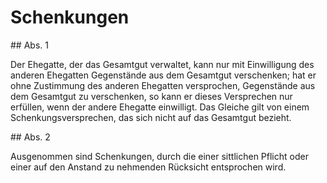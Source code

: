 # Schenkungen



\#\# Abs. 1

 Der Ehegatte, der das Gesamtgut verwaltet, kann nur mit Einwilligung des anderen Ehegatten Gegenstände aus dem Gesamtgut verschenken; hat er ohne Zustimmung des anderen Ehegatten versprochen, Gegenstände aus dem Gesamtgut zu verschenken, so kann er dieses Versprechen nur erfüllen, wenn der andere Ehegatte einwilligt. Das Gleiche gilt von einem Schenkungsversprechen, das sich nicht auf das Gesamtgut bezieht.

\#\# Abs. 2

 Ausgenommen sind Schenkungen, durch die einer sittlichen Pflicht oder einer auf den Anstand zu nehmenden Rücksicht entsprochen wird. 

